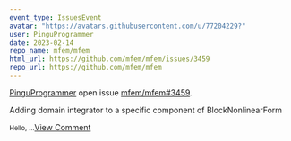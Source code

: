 ```yaml
---
event_type: IssuesEvent
avatar: "https://avatars.githubusercontent.com/u/77204229?"
user: PinguProgrammer
date: 2023-02-14
repo_name: mfem/mfem
html_url: https://github.com/mfem/mfem/issues/3459
repo_url: https://github.com/mfem/mfem
---
```


<a href='https://github.com/PinguProgrammer' target='_blank'>PinguProgrammer</a> open issue <a href='https://github.com/mfem/mfem/issues/3459' target='_blank'>mfem/mfem#3459</a>.

<p>Adding domain integrator to a specific component of BlockNonlinearForm</p><small>Hello,...</small><a href='https://github.com/mfem/mfem/issues/3459' target='_blank'>View Comment</a>